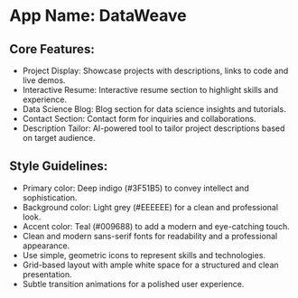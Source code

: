 # **App Name**: DataWeave

## Core Features:

- Project Display: Showcase projects with descriptions, links to code and live demos.
- Interactive Resume: Interactive resume section to highlight skills and experience.
- Data Science Blog: Blog section for data science insights and tutorials.
- Contact Section: Contact form for inquiries and collaborations.
- Description Tailor: AI-powered tool to tailor project descriptions based on target audience.

## Style Guidelines:

- Primary color: Deep indigo (#3F51B5) to convey intellect and sophistication.
- Background color: Light grey (#EEEEEE) for a clean and professional look.
- Accent color: Teal (#009688) to add a modern and eye-catching touch.
- Clean and modern sans-serif fonts for readability and a professional appearance.
- Use simple, geometric icons to represent skills and technologies.
- Grid-based layout with ample white space for a structured and clean presentation.
- Subtle transition animations for a polished user experience.